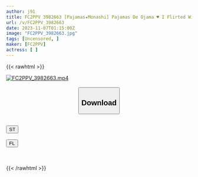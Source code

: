 ```yaml
---
author: j91
title: FC2PPV 3982663 [Pajamas★Monashi] Pajamas De Ojama ♥ I Flirted With An 18-Year-Old JD ♥ She’s A Really Cute Little Animal That Makes Me Want To Hug Her ♥ She’s Small But Slender And Has Great Style ♥ Natural Amateur Is Crazy
url: /v/FC2PPV_3982663
date: 2023-11-07T01:15:00Z
image: "FC2PPV_3982663.jpg"
tags: [Uncensored, ]
maker: [FC2PPV]
actress: [ ]
---
```



{{< rawhtml >}}

<div class="video" data-videoid="m7kxB9DGDaIbLo8">
    <a href="javascript:;">
        <img src="https://my.j91.asia/v/FC2PPV_3982663/FC2PPV_3982663.jpg" width="WIDTH" height="HEIGHT" alt="FC2PPV_3982663.mp4" loading="lazy">
    </a>
</div>

<script type="text/javascript" src="https://j91.asia/asset/on-demand-st.js"></script>

<br>
  <link rel="stylesheet" href="https://j91.asia/asset/bs5.css">
  
  <center>
  <button class="btn btn-primary" type="button" data-bs-toggle="collapse" data-bs-target=".multi-collapse" aria-expanded="false" aria-controls="multiCollapseExample1 multiCollapseExample2"><h2>Download</h2></button></center>
</p>
<div class="row">
  <div class="col">
    <div class="collapse multi-collapse" id="multiCollapseExample1">
      <div class="card card-body">
	      	      <br>
<div class="buttons">  
<a href="https://streamtape.to/v/m7kxB9DGDaIbLo8" target="_blank"><button class="btn-hover color-3"><i class="fa fa-download"></i> ST</button></a></div>
    </div>
  </div>
</div>
  <div class="col">
    <div class="collapse multi-collapse" id="multiCollapseExample2">
      <div class="card card-body">
	      <br>
<div class="buttons">
    <a href="https://filelions.online/f/x090ctgrwfzl" target="_blank"><button class="btn-hover color-9"><i class="fa fa-download"></i> FL</button></a></div>
<br><br>
      </div>
    </div>
  </div>
</div>

{{< /rawhtml >}}
